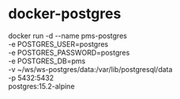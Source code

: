 # docker-postgres


docker run  -d --name pms-postgres \
    -e  POSTGRES_USER=postgres \
    -e  POSTGRES_PASSWORD=postgres \
    -e  POSTGRES_DB=pms  \
    -v  ~/ws/ws-postgres/data:/var/lib/postgresql/data \
    -p  5432:5432 \
    postgres:15.2-alpine
    
